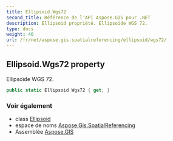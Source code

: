 ```yaml
---
title: Ellipsoid.Wgs72
second_title: Référence de l'API Aspose.GIS pour .NET
description: Ellipsoid propriété. Ellipsoïde WGS 72.
type: docs
weight: 40
url: /fr/net/aspose.gis.spatialreferencing/ellipsoid/wgs72/
---
```

## Ellipsoid.Wgs72 property

Ellipsoïde WGS 72.

```csharp
public static Ellipsoid Wgs72 { get; }
```

### Voir également

* class [Ellipsoid](../)
* espace de noms [Aspose.Gis.SpatialReferencing](../../ellipsoid/)
* Assemblée [Aspose.GIS](../../../)


